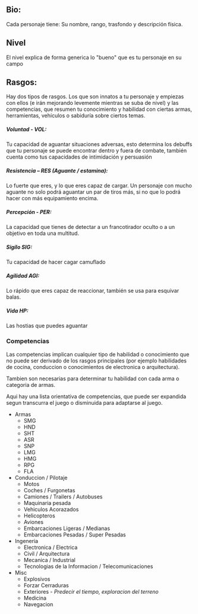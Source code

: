 ## Bio:

Cada personaje tiene: Su nombre, rango, trasfondo y descripción física.

## Nivel

El nivel explica de forma generica lo "bueno" que es tu personaje en su campo

## Rasgos:

Hay dos tipos de rasgos. Los que son innatos a tu personaje y empiezas con ellos (e irán mejorando levemente mientras se suba de nivel) y las competencias, que resumen tu conocimiento y habilidad con ciertas armas, herramientas, vehículos o sabiduría sobre ciertos temas.

##### Voluntad - VOL:
Tu capacidad de aguantar situaciones adversas, esto determina los debuffs que tu personaje se puede encontrar dentro y fuera de combate, también cuenta como tus capacidades de intimidación y persuasión

##### Resistencia – RES (Aguante / estamina): 
Lo fuerte que eres, y lo que eres capaz de cargar. Un personaje con mucho aguante no solo podrá aguantar un par de tiros más, si no que lo podrá hacer con más equipamiento encima.

##### Percepción - PER: 
La capacidad que tienes de detectar a un francotirador oculto o a un objetivo en toda una multitud.

##### Sigilo SIG: 
Tu capacidad de hacer cagar camuflado

##### Agilidad AGI: 
Lo rápido que eres capaz de reaccionar, también se usa para esquivar balas.

##### Vida HP: 
Las hostias que puedes aguantar

### Competencias

Las competencias implican cualquier tipo de habilidad o conocimiento que no puede ser derivado de los rasgos principales (por ejemplo habilidades de cocina, conduccion o conocimientos de electronica o arquitectura).

Tambien son necesarias para determinar tu habilidad con cada arma o categoria de armas.

Aqui hay una lista orientativa de competencias, que puede ser expandida segun transcurra el juego o disminuida para adaptarse al juego.

- Armas
	- SMG
	- HND
	- SHT
	- ASR
	- SNP
	- LMG
	- HMG
	- RPG
	- FLA
- Conduccion / Pilotaje
	- Motos
	- Coches / Furgonetas
	- Camiones / Trailers / Autobuses
	- Maquinaria pesada
	- Vehiculos Acorazados
	- Helicopteros
	- Aviones
	- Embarcaciones Ligeras / Medianas
	- Embarcaciones Pesadas / Super Pesadas
- Ingeneria
	- Electronica / Electrica
	- Civil / Arquitectura
	- Mecanica / Industrial
	- Tecnologias de la Informacion / Telecomunicaciones
- Misc
	- Explosivos
	- Forzar Cerraduras
	- Exteriores - *Predecir el tiempo, exploracion del terreno*
	- Medicina
	- Navegacion
